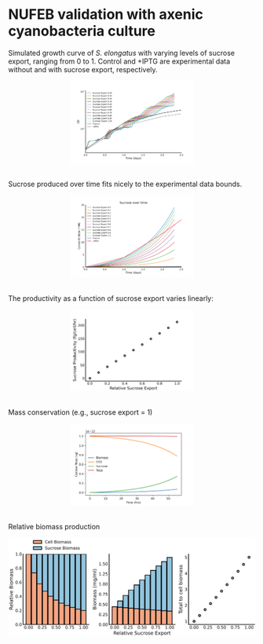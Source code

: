# NUFEB validation with axenic cyanobacteria culture
Simulated growth curve of <i>S. elongatus</i> with varying levels of sucrose export, ranging from 0 to 1. Control and +IPTG are experimental data without and with sucrose export, respectively.

<center><IMG SRC="GrowthCurve.png" WIDTH=50%></IMG></center>
<br>

Sucrose produced over time fits nicely to the experimental data bounds.

<center><IMG SRC="Sucrosevstime.png" WIDTH=50%></IMG></center>
<br>

The productivity as a function of sucrose export varies linearly:

<center><IMG SRC="Productivity.png" WIDTH=50%></IMG></center>
<br>

Mass conservation (e.g., sucrose export = 1)

<center><IMG SRC="CO2vsBiomass.png" WIDTH=50%></IMG></center>
<br>

Relative biomass production

<center><IMG SRC="RelativeSucrose.png" WIDTH=100%></IMG></center>
<br>
